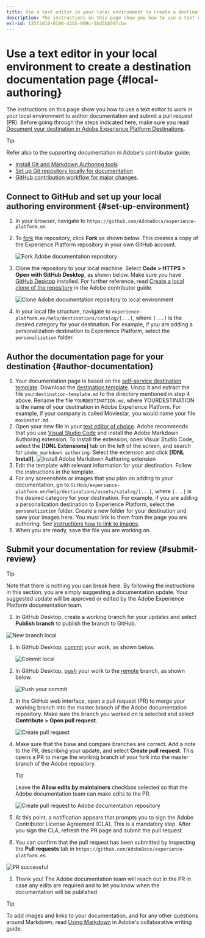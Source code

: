 ```yaml
---
title: Use a text editor in your local environment to create a destination documentation page
description: The instructions on this page show you how to use a text editor to work in your local environment to author a documentation page for your Experience Platform destination and submit it for review.
exl-id: 125f2d10-0190-4255-909c-5bd5bb59fcba
---
```

# Use a text editor in your local environment to create a destination documentation page {#local-authoring}

The instructions on this page show you how to use a text editor to work in your local environment to author documentation and submit a pull request (PR). Before going through the steps indicated here, make sure you read [Document your destination in Adobe Experience Platform Destinations](./documentation-instructions.md).

>[!TIP]
>
>Refer also to the supporting documentation in Adobe's contributor guide:
>* [Install Git and Markdown Authoring tools](https://experienceleague.adobe.com/docs/contributor/contributor-guide/setup/install-tools.html?lang=en)
>* [Set up Git repository locally for documentation](https://experienceleague.adobe.com/docs/contributor/contributor-guide/setup/local-repo.html?lang=en)
>* [GitHub contribution workflow for major changes](https://experienceleague.adobe.com/docs/contributor/contributor-guide/setup/full-workflow.html?lang=en).

## Connect to GitHub and set up your local authoring environment {#set-up-environment}

1. In your browser, navigate to `https://github.com/AdobeDocs/experience-platform.en`
2. To [fork](https://experienceleague.adobe.com/docs/contributor/contributor-guide/setup/local-repo.html?lang=en#fork-the-repository) the repository, click **Fork** as shown below. This creates a copy of the Experience Platform repository in your own GitHub account.

   ![Fork Adobe documentation repository](../assets/docs-framework/ssd-fork-repository.gif)

3. Clone the repository to your local machine. Select **Code > HTTPS > Open with GitHub Desktop**, as shown below. Make sure you have [GitHub Desktop](https://desktop.github.com/) installed. For further reference, read [Create a local clone of the repository](https://experienceleague.adobe.com/docs/contributor/contributor-guide/setup/local-repo.html?lang=en#create-a-local-clone-of-the-repository) in the Adobe contributor guide.

   ![Clone Adobe documentation repository to local environment](../assets/docs-framework/clone-local.png)

4. In your local file structure, navigate to `experience-platform.en/help/destinations/catalog/[...]`, where `[...]` is the desired category for your destination. For example, if you are adding a personalization destination to Experience Platform, select the `personalization` folder.

## Author the documentation page for your destination {#author-documentation}

1. Your documentation page is based on the [self-service destination template](../docs-framework/self-service-template.md). Download the [destination template](../assets/docs-framework/yourdestination-template.zip). Unzip it and extract the file `yourdestination-template.md` to the directory mentioned in step 4 above.  Rename the file `YOURDESTINATION.md`, where YOURDESTINATION is the name of your destination in Adobe Experience Platform. For example, if your company is called Moviestar, you would name your file `moviestar.md`.
2. Open your new file in your [text editor of choice](https://experienceleague.adobe.com/docs/contributor/contributor-guide/setup/install-tools.html?lang=en#understand-markdown-editors). Adobe recommends that you use [Visual Studio Code](https://code.visualstudio.com/) and install the Adobe Markdown Authoring extension. To install the extension, open Visual Studio Code, select the **[!DNL Extensions]** tab on the left of the screen, and search for `adobe markdown authoring`. Select the extension and click **[!DNL Install]**.
   ![Install Adobe Markdown Authoring extension](../assets/docs-framework/install-adobe-markdown-extension.gif)
3. Edit the template with relevant information for your destination. Follow the instructions in the template. 
4.  For any screenshots or images that you plan on adding to your documentation, go to `GitHub/experience-platform.en/help/destinations/assets/catalog/[...]`, where `[...]` is the desired category for your destination. For example, if you are adding a personalization destination to Experience Platform, select the `personalization` folder. Create a new folder for your destination and save your images here. You must link to them from the page you are authoring. See [instructions how to link to images](https://experienceleague.adobe.com/docs/contributor/contributor-guide/writing-essentials/linking.html?lang=en#link-to-images).
5.  When you are ready, save the file you are working on.

## Submit your documentation for review {#submit-review}

>[!TIP]
>
>Note that there is nothing you can break here. By following the instructions in this section, you are simply suggesting a documentation update. Your suggested update will be approved or edited by the Adobe Experience Platform documentation team.

1.  In GitHub Desktop, create a working branch for your updates and select **Publish branch** to publish the branch to GitHub.
   
   ![New branch local](../assets/docs-framework/new-branch-local.gif)

1. In GitHub Desktop, [commit](https://docs.github.com/en/free-pro-team@latest/github/getting-started-with-github/github-glossary#commit) your work, as shown below.

   ![Commit local](../assets/docs-framework/commit-local.png)

1. In GitHub Desktop, [push](https://docs.github.com/en/free-pro-team@latest/github/getting-started-with-github/github-glossary#push) your work to the [remote](https://docs.github.com/en/free-pro-team@latest/github/getting-started-with-github/github-glossary#remote) branch, as shown below.

   ![Push your commit](../assets/docs-framework/push-local-to-remote.png)

1. In the GitHub web interface, open a pull request (PR) to merge your working branch into the master branch of the Adobe documentation repository. Make sure the branch you worked on is selected and select **Contribute > Open pull request**.

   ![Create pull request](../assets/docs-framework/ssd-create-pull-request-1.gif)

1. Make sure that the base and compare branches are correct. Add a note to the PR, describing your update, and select **Create pull request**. This opens a PR to merge the working branch of your fork into the master branch of the Adobe repository.
   >[!TIP]
   >
   >Leave the **Allow edits by maintainers** checkbox selected so that the Adobe documentation team can make edits to the PR. 
 
   ![Create pull request to Adobe documentation repository](../assets/docs-framework/ssd-create-pull-request-2.png)

1. At this point, a notification appears that prompts you to sign the Adobe Contributor License Agreement (CLA). This is a mandatory step. After you sign the CLA, refresh the PR page and submit the pull request.

1.  You can confirm that the pull request has been submitted by inspecting the **Pull requests** tab in `https://github.com/AdobeDocs/experience-platform.en`.

   ![PR successful](../assets/docs-framework/ssd-pr-successful.png)

1. Thank you! The Adobe documentation team will reach out in the PR in case any edits are required and to let you know when the documentation will be published.

>[!TIP]
>
>To add images and links to your documentation, and for any other questions around Markdown, read [Using Markdown](https://experienceleague.adobe.com/docs/contributor/contributor-guide/writing-essentials/markdown.html?lang=en) in Adobe's collaborative writing guide.
